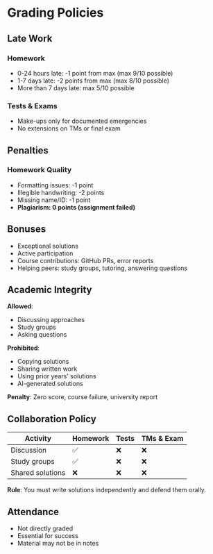 # Grading Policies

## Late Work

### Homework

- 0-24 hours late: -1 point from max (max 9/10 possible)
- 1-7 days late: -2 points from max (max 8/10 possible)
- More than 7 days late: max 5/10 possible

### Tests & Exams

- Make-ups only for documented emergencies
- No extensions on TMs or final exam

## Penalties

### Homework Quality

- Formatting issues: -1 point
- Illegible handwriting: -2 points
- Missing name/ID: -1 point
- **Plagiarism: 0 points (assignment failed)**

## Bonuses

- Exceptional solutions
- Active participation
- Course contributions: GitHub PRs, error reports
- Helping peers: study groups, tutoring, answering questions

## Academic Integrity

**Allowed**:

- Discussing approaches
- Study groups
- Asking questions

**Prohibited**:

- Copying solutions
- Sharing written work
- Using prior years' solutions
- AI-generated solutions

**Penalty**: Zero score, course failure, university report

## Collaboration Policy

| Activity | Homework | Tests | TMs & Exam |
|----------|----------|-------|------------|
| Discussion | ✅ | ❌ | ❌ |
| Study groups | ✅ | ❌ | ❌ |
| Shared solutions | ❌ | ❌ | ❌ |

**Rule**: You must write solutions independently and defend them orally.

## Attendance

- Not directly graded
- Essential for success
- Material may not be in notes

